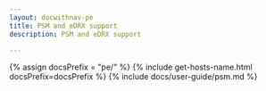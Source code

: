 ```yaml
---
layout: docwithnav-pe
title: PSM and eDRX support
description: PSM and eDRX support

---
```


{% assign docsPrefix = "pe/" %}
{% include get-hosts-name.html docsPrefix=docsPrefix %}
{% include docs/user-guide/psm.md %}